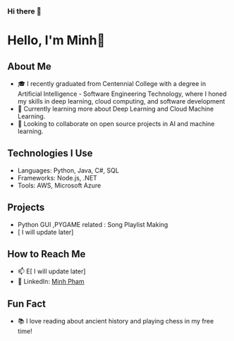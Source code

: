 ### Hi there 👋



# Hello, I'm Minh👋

## About Me
- 🎓 I recently graduated from Centennial College with a degree in Artificial Intelligence - Software Engineering Technology, where I honed my skills in deep learning, cloud computing, and software development
- 🌱 Currently learning more about Deep Learning and Cloud Machine Learning.
- 👯 Looking to collaborate on open source projects in AI and machine learning.

## Technologies I Use
- Languages: Python, Java, C#, SQL
- Frameworks: Node.js, .NET
- Tools: AWS, Microsoft Azure

## Projects



- Python GUI ,PYGAME related : Song Playlist Making
- [ I will update later]
## How to Reach Me
- 📫 E[ I will update later]
- 🔗 LinkedIn: [Minh Pham](https://linkedin.com/in/minh-pham-3a5537203/)

## Fun Fact
- 📚 I love reading about ancient history and playing chess in my free time!




